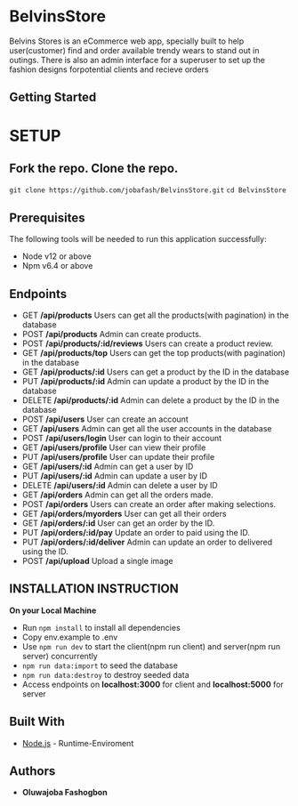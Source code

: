 # BelvinsStore
Belvins Stores is an eCommerce web app, specially built to help user(customer) find and order available trendy wears to stand out in outings. There is also an admin interface for a superuser to set up the fashion designs forpotential clients and recieve orders

## Getting Started

# SETUP
Fork the repo. 
Clone the repo.
-------------
`git clone https://github.com/jobafash/BelvinsStore.git`
`cd BelvinsStore`
## Prerequisites
The following tools will be needed to run this application successfully:
* Node v12 or above
* Npm v6.4 or above
## Endpoints
- GET **/api/products** Users can get all the products(with pagination) in the database
- POST **/api/products** Admin can create products.
- POST **/api/products/:id/reviews** Users can create a product review.
- GET **/api/products/top** Users can get the top products(with pagination) in the database
- GET **/api/products/:id** Users can get a product by the ID in the database
- PUT **/api/products/:id** Admin can update a product by the ID in the database
- DELETE **/api/products/:id** Admin can delete a product by the ID in the database
- POST **/api/users** User can create an account
- GET **/api/users** Admin can get all the user accounts in the database
- POST **/api/users/login** User can login to their account
- GET **/api/users/profile** User can view their profile
- PUT **/api/users/profile** User can update their profile
- GET **/api/users/:id** Admin can get a user by ID
- PUT **/api/users/:id** Admin can update a user by ID
- DELETE **/api/users/:id** Admin can delete a user by ID
- GET **/api/orders** Admin can get all the orders made.
- POST **/api/orders** Users can create an order after making selections.
- GET **/api/orders/myorders** User can get all their orders
- GET **/api/orders/:id** User can get an order by the ID.
- PUT **/api/orders/:id/pay** Update an order to paid using the ID.
- PUT **/api/orders/:id/deliver** Admin can update an order to delivered using the ID.
- POST **/api/upload** Upload a single image

## INSTALLATION INSTRUCTION
**On your Local Machine**
- Run `npm install` to install all dependencies
- Copy env.example to .env
- Use `npm run dev` to start the client(npm run client) and server(npm run server) concurrently
- `npm run data:import` to seed the database
- `npm run data:destroy` to destroy seeded data
- Access endpoints on **localhost:3000** for client and **localhost:5000** for server

## Built With
* [Node.js](http://www.nodejs.org/) - Runtime-Enviroment

## Authors
* **Oluwajoba Fashogbon**

